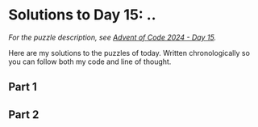 # Solutions to Day 15: ..

*For the puzzle description, see [Advent of Code 2024 - Day 15](https://adventofcode.com/2024/day/15).*

Here are my solutions to the puzzles of today. Written chronologically so you can follow both my code and line of thought.

## Part 1



## Part 2

